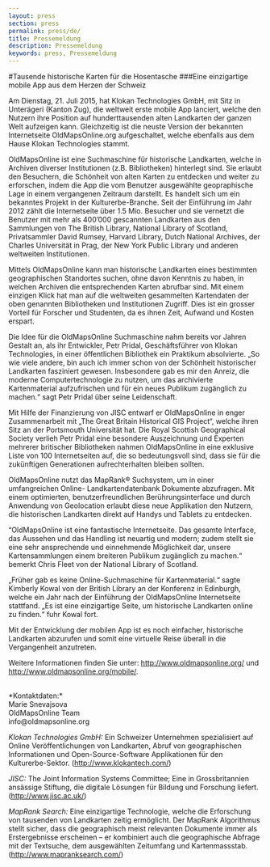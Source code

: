 ```yaml
---
layout: press
section: press
permalink: press/de/
title: Pressemeldung
description: Pressemeldung
keywords: press, Pressemeldung
---
```


#Tausende historische Karten für die Hosentasche
###Eine einzigartige mobile App aus dem Herzen der Schweiz

Am Dienstag, 21. Juli 2015, hat Klokan Technologies GmbH, mit Sitz in  Unterägeri (Kanton Zug), die weltweit erste mobile App lanciert, welche den Nutzern ihre Position auf hunderttausenden alten Landkarten der ganzen Welt aufzeigen kann. Gleichzeitig ist die neuste Version der bekannten Internetseite OldMapsOnline.org aufgeschaltet, welche ebenfalls aus dem Hause Klokan Technologies stammt.

OldMapsOnline ist eine Suchmaschine für historische Landkarten, welche in Archiven diverser Institutionen (z.B. Bibliotheken) hinterlegt sind. Sie erlaubt den Besuchern, die Schönheit von alten Karten zu entdecken und weiter zu erforschen, indem die App die vom Benutzer ausgewählte geopraphische Lage in einem vergangenen Zeitraum darstellt.        Es handelt sich um ein bekanntes Projekt in der Kulturerbe-Branche. Seit der Einführung im Jahr 2012 zählt die Internetseite über 1.5 Mio. Besucher und sie vernetzt die Benutzer mit mehr als 400’000 gescannten Landkarten aus den Sammlungen von The British Library, National Library of Scotland, Privatsammler David Rumsey, Harvard Library, Dutch National Archives, der Charles Universität in Prag, der New York Public Library und anderen weltweiten Institutionen. 

Mittels OldMapsOnline kann man historische Landkarten eines bestimmten geographischen Standortes suchen, ohne davon Kenntnis zu haben, in welchen Archiven die entsprechenden Karten abrufbar sind. Mit einem einzigen Klick hat man auf die weltweiten gesammelten Kartendaten der oben genannten Bibliotheken und Institutionen Zugriff. Dies ist ein grosser Vorteil für Forscher und Studenten, da es ihnen Zeit, Aufwand und Kosten erspart. 

Die Idee für die OldMapsOnline Suchmaschine nahm bereits vor Jahren Gestalt an, als ihr Entwickler, Petr Pridal, Geschäftsführer von Klokan Technologies, in einer öffentlichen Bibliothek ein Praktikum absolvierte. „So wie viele andere, bin auch ich immer schon von der Schönheit historischer Landkarten fasziniert gewesen. Insbesondere gab es mir den Anreiz, die moderne Computertechnologie zu nutzen, um das archivierte Kartenmaterial aufzufrischen und für ein neues Publikum zugänglich zu machen.“ sagt Petr Pridal über seine Leidenschaft.

Mit Hilfe der Finanzierung von JISC entwarf er OldMapsOnline in enger Zusammenarbeit mit  „The Great Britain Historical GIS Project“, welche ihren Sitz an der Portsmouth Universität hat. Die Royal Scottish Geographical Society verlieh Petr Pridal eine besondere Auszeichnung und Experten mehrerer britischer Bibliotheken nahmen OldMapsOnline in eine exklusive Liste von 100 Internetseiten auf, die so bedeutungsvoll sind, dass sie für die zukünftigen Generationen aufrechterhalten bleiben sollten.

OldMapsOnline nutzt das MapRank® Suchsystem, um in einer umfangreichen Online- Landkartendatenbank Dokumente abzufragen. Mit einem optimierten, benutzerfreundlichen Berührungsinterface und durch Anwendung von Geolocation erlaubt diese neue Applikation den Nutzern, die  historischen Landkarten direkt auf Handys und Tablets zu entdecken.

“OldMapsOnline ist eine fantastische Internetseite. Das gesamte Interface, das Aussehen und das Handling ist neuartig und modern; zudem stellt sie eine sehr ansprechende und einnehmende Möglichkeit dar, unsere Kartensammlungen einem breiteren Publikum zugänglich zu machen.“ bemerkt Chris Fleet von der National Library of Scotland.

„Früher gab es keine Online-Suchmaschine für Kartenmaterial.“ sagte Kimberly Kowal von der British Library an der Konferenz in Edinburgh, welche ein Jahr nach der Einführung der OldMapsOnline Internetseite stattfand. „Es ist eine einzigartige Seite, um historische Landkarten online zu finden.“ fuhr Kowal fort.

Mit der Entwicklung der mobilen App ist es noch einfacher, historische Landkarten abzurufen und somit eine virtuelle Reise überall in die Vergangenheit anzutreten.

Weitere Informationen finden Sie unter: http://www.oldmapsonline.org/ und http://www.oldmapsonline.org/mobile/.

<br>
*Kontaktdaten:*<br>
Marie Snevajsova<br>
OldMapsOnline Team<br>
info@oldmapsonline.org

<br>

*Klokan Technologies GmbH:* Ein Schweizer Unternehmen spezialisiert auf Online Veröffentlichungen von Landkarten, Abruf von geographischen Informationen und Open-Source-Software Applikationen für den Kulturerbe-Sektor. (http://www.klokantech.com/)

*JISC:* The Joint Information Systems Committee; Eine in Grossbritannien ansässige Stiftung, die digitale Lösungen für Bildung und Forschung liefert. (http://www.jisc.ac.uk/)

*MapRank Search:* Eine einzigartige Technologie, welche die Erforschung von tausenden von Landkarten zeitig ermöglicht. Der MapRank Algorithmus stellt sicher, dass die geographisch meist relevanten Dokumente immer als Erstergebnisse erscheinen – er kombiniert auch die geographische Abfrage mit der Textsuche, dem ausgewählten Zeitumfang und Kartenmassstab. (http://www.mapranksearch.com/)
